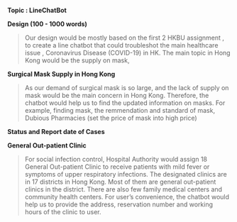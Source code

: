 **Topic : LineChatBot**

**Design (100 - 1000 words)**
> Our design would be mostly based on the first 2 HKBU assignment , to create a line chatbot that could troubleshot the main healthcare issue , Coronavirus Disease (COVID-19) in HK. The main topic in Hong Kong would be the supply on mask, 

**Surgical Mask Supply in Hong Kong**
> As our demand of surgical mask is so large, and the lack of supply on mask would be the main concern in Hong Kong. Therefore, the chatbot would help us to find the updated information on masks. For example, finding mask, the remmendation and standard of mask, Dubious Pharmacies (set the price of mask into high price)   



**Status and Report date of  Cases**
>



**General Out-patient Clinic**
>For social infection control, Hospital Authority would assign 18 General Out-patient Clinic to receive patients with mild fever or symptoms of upper respiratory infections. The designated clinics are in 17 districts in Hong Kong. Most of them are general out-patient clinics in the district. There are also few family medical centers and community health centers.
For user’s convenience, the chatbot would help us to provide the address, reservation number and working hours of the clinic to user.  

